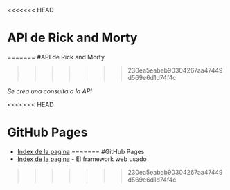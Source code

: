 <<<<<<< HEAD
# API de Rick and Morty
=======
#API de Rick and Morty
>>>>>>> 230ea5eabab90304267aa47449d569e6d1d74f4c

_Se crea una consulta a la API_


<<<<<<< HEAD
# GitHub Pages
* [Index de la pagina](https://cristiandrc.github.io/RickandMorty/index.html) 
=======
#GitHub Pages
* [Index de la pagina](https://cristiandrc.github.io/RickandMorty/index.html) - El framework web usado
>>>>>>> 230ea5eabab90304267aa47449d569e6d1d74f4c
